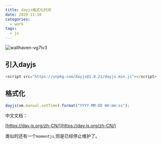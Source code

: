 ```yaml
---
title: dayjs格式化时间
date: 2020-11-10
categories:
  - work
tags:
  - js
---
```


![wallhaven-vg7lv3](https://gitee.com/snowyan/image/raw/master/1604914331_20201109172929956_326542730.jpg)

## 引入dayjs

```js
<script src="https://unpkg.com/dayjs@1.8.21/dayjs.min.js"></script>
```

## 格式化

```js
dayjs(vm.manual.setTime).format("YYYY-MM-DD HH:mm:ss");
```

中文文档：

[https://day.js.org/zh-CN/](https://day.js.org/zh-CN/)


类似的还有一个`momentjs`,但是已经停止维护了。
